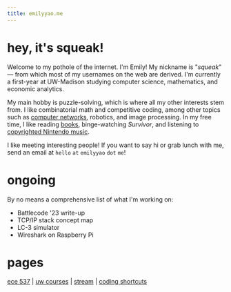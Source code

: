 ```yaml
---
title: emilyyao.me
---
```


# hey, it's squeak!
Welcome to my pothole of the internet. I'm Emily! My nickname is "*squeak*" — from which most of my usernames on the web are derived. I'm currently a first-year at UW-Madison studying computer science, mathematics, and economic analytics. 

My main hobby is puzzle-solving, which is where all my other interests stem from. I like combinatorial math and competitive coding, among other topics such as [computer networks](/ece537), robotics, and image processing. In my free time, I like reading [books](https://thebookerprizes.com/the-booker-library/books), binge-watching *Survivor*, and listening to [copyrighted Nintendo music](https://youtu.be/HL9_xm5HwrE).

I like meeting interesting people! If you want to say hi or grab lunch with me, send an email at `hello` `at` `emilyyao` `dot` `me`!

# ongoing
By no means a comprehensive list of what I'm working on:
- Battlecode '23 write-up
- TCP/IP stack concept map
- LC-3 simulator
- Wireshark on Raspberry Pi

# pages
[ece 537](/ece537) | [uw courses](/academics) | [stream](/stream) | [coding shortcuts](/coding-shortcuts)